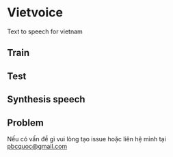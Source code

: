 # Vietvoice
Text to speech for vietnam

## Train

## Test

## Synthesis speech

## Problem
Nếu có vấn đề gì vui lòng tạo issue hoặc liên hệ mình tại pbcquoc@gmail.com
